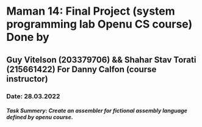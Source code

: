
  # Maman 14: Final Project (system programming lab Openu CS course) Done by 
  ## Guy Vitelson (203379706) && Shahar Stav Torati (215661422) For Danny Calfon (course instructor)
  ### Date: 28.03.2022
  ##### Task Summery: Create an assembler for fictional assembly language defined by openu course.
  
